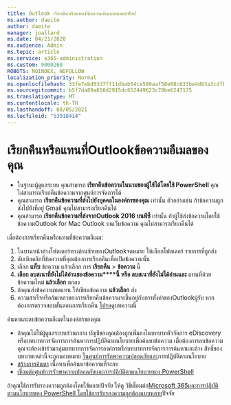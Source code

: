 ```yaml
---
title: Outlook เรียกคืนหรือแทนที่ข้อความอีเมลบนเดสก์ท็อป
ms.author: daeite
author: daeite
manager: joallard
ms.date: 04/21/2020
ms.audience: Admin
ms.topic: article
ms.service: o365-administration
ms.custom: 9000260
ROBOTS: NOINDEX, NOFOLLOW
localization_priority: Normal
ms.openlocfilehash: 33fe7ebd53d7ff11dbab54ce589aaf58e68c633be4d83a3cdfb00edc7752430e
ms.sourcegitcommit: b5f7da89a650d2915dc652449623c78be6247175
ms.translationtype: MT
ms.contentlocale: th-TH
ms.lasthandoff: 08/05/2021
ms.locfileid: "53918414"
---
```

# <a name="recall-or-replace-an-outlook-email-message"></a>เรียกคืนหรือแทนที่Outlookข้อความอีเมลของคุณ

- ในฐานะผู้ดูแลระบบ คุณสามารถ **เรียกคืนข้อความในนามของผู้ใช้ได้โดยใช้ PowerShell** คุณไม่สามารถเรียกคืนข้อความจากศูนย์การจัดการได้
- คุณสามารถ **เรียกคืนข้อความที่ส่งไปยังบุคคลในองค์กรของคุณ** เท่านั้น ตัวอย่างเช่น ถ้าข้อความถูกส่งไปยังที่อยู่ Gmail คุณไม่สามารถเรียกคืนได้
- คุณสามารถ **เรียกคืนข้อความที่ส่งจากOutlook 2016 บนพีซี** เท่านั้น ถ้าผู้ใช้ส่งข้อความโดยใช้ข้อความOutlook for Mac Outlook บนเว็บข้อความ คุณไม่สามารถเรียกคืนได้

เมื่อต้องการเรียกคืนหรือแทนที่ข้อความอีเมล:

1. ในบานหน้าต่างโฟลเดอร์ทางด้านซ้ายของOutlookจดหมาย ให้เลือกโฟลเดอร์ รายการที่ถูกส่ง
1. ดับเบิลคลิกที่ข้อความที่คุณต้องการเรียกคืนเพื่อเปิดข้อความนั้น
1. เลือก **แท็บ** ข้อความ แล้วเลือก การ **เรียกคืน**  >  **ข้อความ** นี้
1. **เลือก ลบสเนาที่ยังไม่ได้อ่านของข้อความ****นี้ หรือ ลบสเนาที่ยังไม่ได้อ่านและ** แทนที่ด้วยข้อความใหม่ **แล้วเลือก** ตกลง
1. ถ้าคุณส่งข้อความทดแทน ให้เขียนข้อความ **แล้วเลือก** ส่ง
1. ความสาเร็จหรือล้มเหลวของการเรียกคืนข้อความจะขึ้นอยู่กับการตั้งค่าของOutlookผู้รับ หากต้องการตรวจสอบขั้นตอนการเรียกคืน [โปรดดู](https://support.office.com/article/35027f88-d655-4554-b4f8-6c0729a723a0)บทความนี้

ค้นหาและลบข้อความอีเมลในองค์กรของคุณ

- ถ้าคุณไม่ใช่ผู้ดูแลระบบส่วนกลาง บัญชีของคุณต้องถูกเพิ่มลงในบทบาทตัวจัดการ eDiscovery หรือบทบาทการจัดการการค้นหาการปฏิบัติตามนโยบายเพื่อค้นหาข้อความ เมื่อต้องการลบข้อความ คุณจะต้องเข้าร่วมกลุ่มบทบาทการจัดการองค์กรหรือบทบาทการจัดการการค้นหาและล้าง สิทธิ์ของบทบาทเหล่านี้จะถูกมอบหมาย [ในศูนย์การรักษาความปลอดภัยและ](https://go.microsoft.com/fwlink/?linkid=2083731)การปฏิบัติตามนโยบาย
- [สร้างการค้นหา](https://docs.microsoft.com/microsoft-365/compliance/content-search) เนื้อหาเพื่อค้นหาข้อความที่จะลบ
- [เชื่อมต่อศูนย์การรักษาความปลอดภัยและการปฏิบัติตามนโยบายของ PowerShell](https://docs.microsoft.com/powershell/exchange/office-365-scc/connect-to-scc-powershell/connect-to-scc-powershell?view=exchange-ps)

ถ้าคุณใช้การรับรองความถูกต้องโดยใช้หลายปัจจัย ให้ดู วิธีเชื่อมต่อ[Microsoft 365และการปฏิบัติตามนโยบายของ PowerShell โดยใช้การรับรองความถูกต้องแบบหลาย](https://docs.microsoft.com/powershell/exchange/office-365-scc/connect-to-scc-powershell/mfa-connect-to-scc-powershell?view=exchange-ps)ปัจจัย